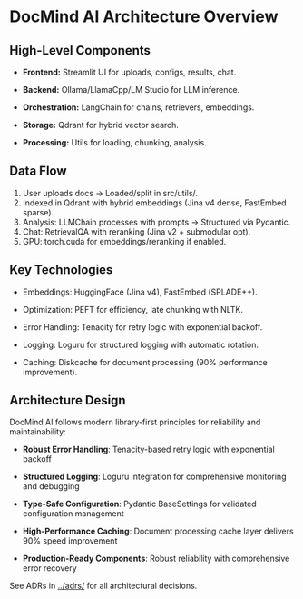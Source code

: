 # DocMind AI Architecture Overview

## High-Level Components

- **Frontend:** Streamlit UI for uploads, configs, results, chat.

- **Backend:** Ollama/LlamaCpp/LM Studio for LLM inference.

- **Orchestration:** LangChain for chains, retrievers, embeddings.

- **Storage:** Qdrant for hybrid vector search.

- **Processing:** Utils for loading, chunking, analysis.

## Data Flow

1. User uploads docs → Loaded/split in src/utils/.
2. Indexed in Qdrant with hybrid embeddings (Jina v4 dense, FastEmbed sparse).
3. Analysis: LLMChain processes with prompts → Structured via Pydantic.
4. Chat: RetrievalQA with reranking (Jina v2 + submodular opt).
5. GPU: torch.cuda for embeddings/reranking if enabled.

## Key Technologies

- Embeddings: HuggingFace (Jina v4), FastEmbed (SPLADE++).

- Optimization: PEFT for efficiency, late chunking with NLTK.

- Error Handling: Tenacity for retry logic with exponential backoff.

- Logging: Loguru for structured logging with automatic rotation.

- Caching: Diskcache for document processing (90% performance improvement).

## Architecture Design

DocMind AI follows modern library-first principles for reliability and maintainability:

- **Robust Error Handling**: Tenacity-based retry logic with exponential backoff

- **Structured Logging**: Loguru integration for comprehensive monitoring and debugging

- **Type-Safe Configuration**: Pydantic BaseSettings for validated configuration management

- **High-Performance Caching**: Document processing cache layer delivers 90% speed improvement

- **Production-Ready Components**: Robust reliability with comprehensive error recovery

See ADRs in [../adrs/](../adrs/) for all architectural decisions.
